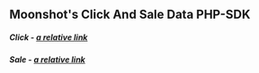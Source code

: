 ## Moonshot's Click And Sale Data PHP-SDK


#####  Click - [a relative link](clicks/README.md)
#####  Sale - [a relative link](sales/README.md)
